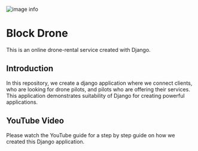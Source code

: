 ![image info](https://blockchain.uj.ac.za/static/images/main-logo.png)

# Block Drone 
This is an online drone-rental service created with Django. 

## Introduction
In this repository, we create a django application where we connect clients, who are looking for drone pilots, and pilots who are offering their services. This application demonstrates suitability of Django for creating powerful applications. 

## YouTube Video
Please watch the YouTube guide for a step by step guide on how we created this Django application.
